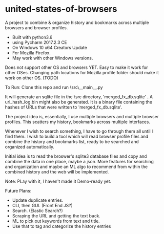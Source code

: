 # united-states-of-browsers
A project to combine &amp; organize history and bookmarks across multiple browsers and browser profiles.



 - Built with python3.6
 - using Pycharm 2017.2.3 CE
 - On Windows 10 x64 Creators Update
 - For Mozilla Firefox.
 - May work with other Windows versions.

Does not support other OS and browsers YET. Easy to make it work for other OSes.
Changing path locations for Mozilla profile folder should make it work on other OS. (TODO)

To Run:
Clone this repo and run \src\\\_\_main\_\_.py

It will generate an sqlite file in the \src directory, 'merged_fx_db.sqlite' .
A url_hash_log.bin might also be generated. It is a binary file containing the hashes of URLs that were written to 'merged_fx_db.sqlite'.


The project idea is, essentially, I use multiple browsers and multiple browser profiles. This scatters my history, bookmarks across multiple interfaces. 

Whenever I wish to search something, I have to go through them all until I find them. I wish to build a tool which will read browser profile files and combine the history and bookmarks list, ready to be searched and organized automatically.

Initial idea is to read the broswer's sqlite3 database files and copy and combine the data in one place, maybe a json. More features for searching and organization and maybe an ML algo to recommend from within the combined history and the web will be implemented.

Note: PLay with it, I haven't made it Demo-ready yet.

Future Plans:

 - Update duplicate entries.
 - CLI, then GUI. (Front End JS?)
 - Search. (Elastic Search?)
 - Scraping the URL and getting the text back.
 - ML to pick out keywords from text and title.
 - Use that to tag and categorize the history entries
